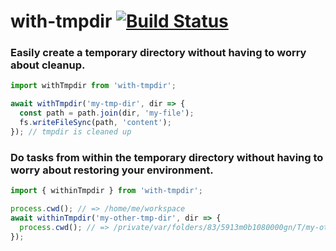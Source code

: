 # with-tmpdir [![Build Status](https://travis-ci.org/charliekenney23/with-tmpdir.svg?branch=master)](https://travis-ci.org/charliekenney23/with-tmpdir)

### Easily create a temporary directory without having to worry about cleanup.

```typescript
import withTmpdir from 'with-tmpdir';

await withTmpdir('my-tmp-dir', dir => {
  const path = path.join(dir, 'my-file');
  fs.writeFileSync(path, 'content');
}); // tmpdir is cleaned up
```

### Do tasks from within the temporary directory without having to worry about restoring your environment.

```typescript
import { withinTmpdir } from 'with-tmpdir';

process.cwd(); // => /home/me/workspace
await withinTmpdir('my-other-tmp-dir', dir => {
  process.cwd(); // => /private/var/folders/83/5913m0b1080000gn/T/my-other-tmp-dir2Ivp7V
});
```
